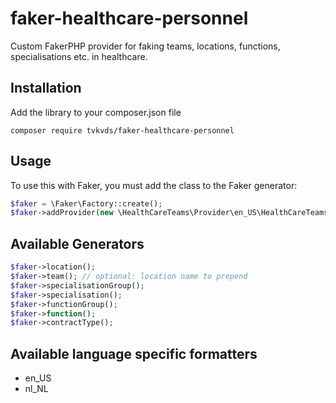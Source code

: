 # faker-healthcare-personnel
Custom FakerPHP provider for faking teams, locations, functions, specialisations etc. in healthcare.

## Installation

Add the library to your composer.json file

 	composer require tvkvds/faker-healthcare-personnel

## Usage

To use this with Faker, you must add the class to the Faker generator:



```php
$faker = \Faker\Factory::create();
$faker->addProvider(new \HealthCareTeams\Provider\en_US\HealthCareTeams($faker));
```


## Available Generators
```php
$faker->location(); 
$faker->team(); // optional: location name to prepend
$faker->specialisationGroup(); 
$faker->specialisation(); 
$faker->functionGroup();  
$faker->function(); 
$faker->contractType(); 
```

## Available language specific formatters

* en_US
* nl_NL




